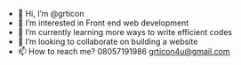 - 👋 Hi, I’m @grticon
- 👀 I’m interested in Front end web development
- 🌱 I’m currently learning more ways to write efficient codes
- 💞️ I’m looking to collaborate on building a website
- 📫 How to reach me? 08057191986 grticon4u@gmail.com

<!---
grticon/grticon is a ✨ special ✨ repository because its `README.md` (this file) appears on your GitHub profile.
You can click the Preview link to take a look at your changes.
--->
